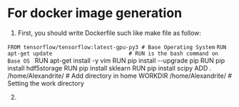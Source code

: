 # For docker image generation
1. First, you should write Dockerfile such like make file as follow:

`FROM tensorflow/tensorflow:latest-gpu-py3 # Base Operating System`
`RUN apt-get update                        # RUN is the bash command on Base OS `
RUN apt-get install -y vim
RUN pip install --upgrade pip
RUN pip install hdf5storage
RUN pip install sklearn
RUN pip install scipy
ADD . /home/Alexandrite/                  # Add directory in home
WORKDIR /home/Alexandrite/                # Setting the work directory

2. 



